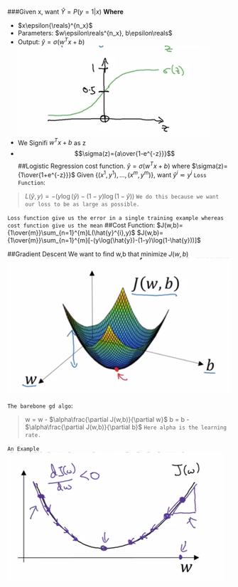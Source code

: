 ###Given x, want $\hat{Y}=P(y=1|x)$
__Where__
* $x\epsilon{\reals}^{n_x}$
* Parameters: $w\epsilon\reals^{n_x}, b\epsilon\reals$
* Output: $\hat{y}=\sigma(w^Tx+b)$
![Sigmoid func](../Screenshots/Screenshot_10.png)
* We Signifi $w^Tx+b$ as z
* $$\sigma(z)={a\over{1-e^{-z}}}$$
##Logistic Regression cost function.
$\hat{y}=\sigma(w^Tx+b)$ where $\sigma(z)={1\over{1+e^{-z}}}$
Given {${(x^1,y^1),...,(x^m,y^m)}$}, want $\hat{y}^i \eqsim y^i$
`Loss Function`:
>$L(\hat{y},y)=-(y\log(\hat{y})-(1-y)\log(1-\hat{y}))$
>`We do this because we want our loss to be as large as possible.`

`Loss function give us the error in a single training example whereas cost function give us the mean`
##Cost Function:
$J(w,b)={1\over{m}}\sum_{n=1}^{m}L(\hat{y}^{i},y)$
$J(w,b)={1\over{m}}\sum_{n=1}^{m}[-(y\log(\hat{y})-(1-y)\log(1-\hat{y}))]$

##Gradient Descent
We want to find w,b that minimize $J(w,b)$
![Gradient Descent](../Screenshots/Screenshot_11.png)

 `The barebone gd algo`:

> w = w - $\alpha\frac{\partial J(w,b)}{\partial w}$
> b = b - $\alpha\frac{\partial J(w,b)}{\partial b}$
`Here alpha is the learning rate.`

`An Example`
![How Gd works](../Screenshots/Screenshot_12.png)
